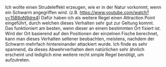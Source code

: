 Ich wollte einen Strudeleffekt erzeugen, wie er in der Natur vorkommt, wenn ein Schwarm angegriffen wird.
(z.B. https://www.youtube.com/watch?v=15B8qN9dre4)
Dafür haben ich als weitere Regel einen Attraction Point eingeführt, durch welchen dieses Verhalten sehr gut
zur Geltung kommt. Das funktioniert am besten, wenn dieser an einem bestimmten Ort fixiert ist. Wird der Ort
basierend auf den Positionen der einzelnen Fische berechnet, kann man dieses Verhalten seltener beobachten, 
meistens, nachdem der Schwarm mehrfach hintereinander attackiert wurde. Ich finde es sehr spannend, da dieses 
Abwehrverhalten dem natürlichen sehr ähnlich erscheint und lediglich eine weitere recht simple Regel benötigt,
um aufzutreten.
